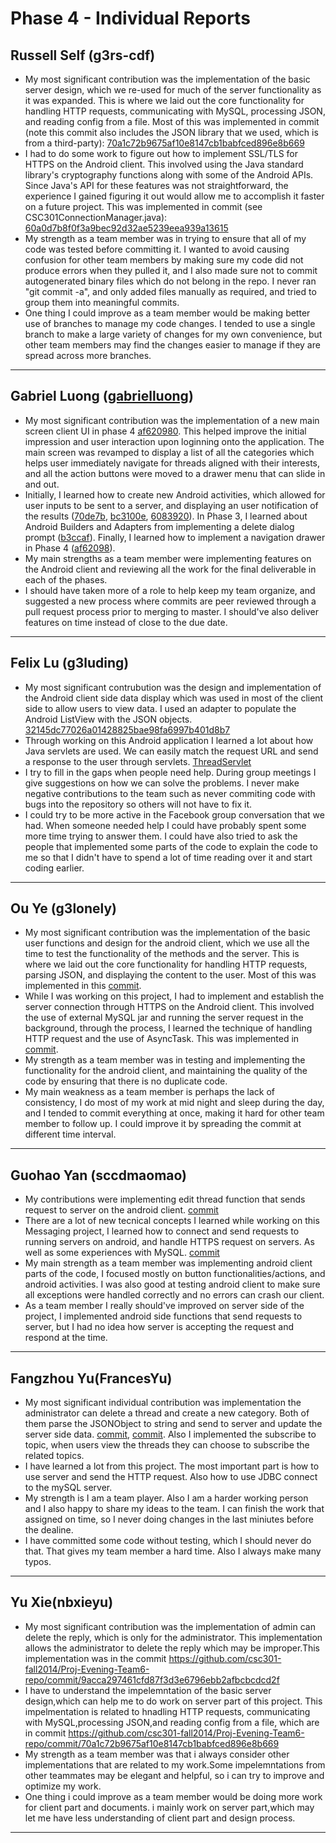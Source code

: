 # Phase 4 - Individual Reports

## Russell Self (g3rs-cdf)

* My most significant contribution was the implementation of the basic server design, which we re-used for much of the server functionality as it was expanded. This is where we laid out the core functionality for handling HTTP requests, communicating with MySQL, processing JSON, and reading config from a file. Most of this was implemented in commit (note this commit also includes the JSON library that we used, which is from a third-party): [70a1c72b9675af10e8147cb1babfced896e8b669](https://github.com/csc301-fall2014/Proj-Evening-Team6-repo/commit/70a1c72b9675af10e8147cb1babfced896e8b669)
* I had to do some work to figure out how to implement SSL/TLS for HTTPS on the Android client. This involved using the Java standard library's cryptography functions along with some of the Android APIs. Since Java's API for these features was not straightforward, the experience I gained figuring it out would allow me to accomplish it faster on a future project. This was implemented in commit (see CSC301ConnectionManager.java): [60a0d7b8f0f3a9bec92d32ae5239eea939a13615](https://github.com/csc301-fall2014/Proj-Evening-Team6-repo/commit/60a0d7b8f0f3a9bec92d32ae5239eea939a13615)
* My strength as a team member was in trying to ensure that all of my code was tested before committing it. I wanted to avoid causing confusion for other team members by making sure my code did not produce errors when they pulled it, and I also made sure not to commit autogenerated binary files which do not belong in the repo. I never ran "git commit -a", and only added files manually as required, and tried to group them into meaningful commits.
* One thing I could improve as a team member would be making better use of branches to manage my code changes. I tended to use a single branch to make a large variety of changes for my own convenience, but other team members may find the changes easier to manage if they are spread across more branches.

----

## Gabriel Luong ([gabrielluong](https://github.com/csc301-fall2014/Proj-Evening-Team6-repo/commits?author=gabrielluong))

 * My most significant contribution was the implementation of a new main screen client UI in phase 4 [af620980](https://github.com/csc301-fall2014/Proj-Evening-Team6-repo/commit/af620980cb7f6cb1bc656e0f8df6ab409a55c70e). This helped improve the initial impression and user interaction upon loginning onto the application. The main screen was revamped to display a list of all the categories which helps user immediately navigate for threads aligned with their interests, and all the action buttons were moved to a drawer menu that can slide in and out.
 * Initially, I learned how to create new Android activities, which allowed for user inputs to be sent to a server, and displaying an user notification of the results ([70de7b](https://github.com/csc301-fall2014/Proj-Evening-Team6-repo/commit/70de7b1051fa7e7812d81a72ce8203e838484e7b), [bc3100e](https://github.com/csc301-fall2014/Proj-Evening-Team6-repo/commit/bc3100ea0564f2c7d216cba6665a2ebb9b91ec29), [6083920](https://github.com/csc301-fall2014/Proj-Evening-Team6-repo/commit/6083920d3433eafbf7f10b4714927d235d9529e7)). In Phase 3, I learned about Android Builders and Adapters from implementing a delete dialog prompt ([b3ccaf](https://github.com/csc301-fall2014/Proj-Evening-Team6-repo/commit/b3ccaf03378ac0b1228afe2daffd1f8c27f6204f)). Finally, I learned how to implement a navigation drawer in Phase 4 ([af62098](https://github.com/csc301-fall2014/Proj-Evening-Team6-repo/commit/af620980cb7f6cb1bc656e0f8df6ab409a55c70e)).
 * My main strengths as a team member were implementing features on the Android client and reviewing all the work for the final deliverable in each of the phases.
 * I should have taken more of a role to help keep my team organize, and suggested a new process where commits are peer reviewed through a pull request process prior to merging to master. I should've also deliver features on time instead of close to the due date.

----

## Felix Lu (g3luding)

 * My most significant contrubution was the design and implementation of the Android client side data display which was used in most of the client side to allow users to view data. I used an adapter to populate the Android ListView with the JSON objects. [32145dc77026a01428825bae98fa6997b401d8b7](https://github.com/csc301-fall2014/Proj-Evening-Team6-repo/commit/32145dc77026a01428825bae98fa6997b401d8b7)
 * Through working on this Android application I learned a lot about how Java servlets are used. We can easily match the request URL and send a response to the user through servlets. [ThreadServlet](https://github.com/csc301-fall2014/Proj-Evening-Team6-repo/blob/master/Phase2/csc301server/src/org/csc301team6/server/ThreadsServlet.java)
 * I try to fill in the gaps when people need help. During group meetings I give suggestions on how we can solve the problems. I never make negative contributions to the team such as never commiting code with bugs into the repository so others will not have to fix it.
 * I could try to be more active in the Facebook group conversation that we had. When someone needed help I could have probably spent some more time trying to answer them. I could have also tried to ask the people that implemented some parts of the code to explain the code to me so that I didn't have to spend a lot of time reading over it and start coding earlier.

----

## Ou Ye (g3lonely)
* My most significant contribution was the implementation of the basic user functions and design for the android client, which we use all the time to test the functionality of the methods and the server. This is where we laid out the core functionality for handling HTTP requests, parsing JSON, and displaying the content to the user. Most of this was implemented in this [commit](https://github.com/csc301-fall2014/Proj-Evening-Team6-repo/commit/165abba4db65cee383214b1c936a099520a396d9).
* While I was working on this project, I had to implement and establish the server connection through HTTPS on the Android client. This involved the use of external MySQL jar and running the server request in the background, through the process, I learned the technique of handling HTTP request and the use of AsyncTask. This was implemented in [commit](https://github.com/csc301-fall2014/Proj-Evening-Team6-repo/commit/65996b6a8d7146f10fa77e12cee4d8130405a5c8).
* My strength as a team member was in testing and implementing the functionality for the android client, and maintaining the quality of the code by ensuring that there is no duplicate code.
* My main weakness as a team member is perhaps the lack of consistency, I do most of my work at mid night and sleep during the day, and I tended to commit everything at once, making it hard for other team member to follow up. I could improve it by spreading the commit at different time interval.

----

## Guohao Yan (sccdmaomao)
* My contributions were implementing edit thread function that sends request to server on the android client. [commit](https://github.com/csc301-fall2014/Proj-Evening-Team6-repo/commit/3311d9ce95dfb6b4317d305e828b72aba6163291)
* There are a lot of new tecnical concepts I learned while working on this Messaging project, I learned how to connect and send requests to running servers on android, and handle HTTPS request on servers. As well as some experiences with MySQL. [commit](https://github.com/csc301-fall2014/Proj-Evening-Team6-repo/commit/60a0d7b8f0f3a9bec92d32ae5239eea939a13615)
* My main strength as a team member was implementing android client parts of the code, I focused mostly on button functionalities/actions, and android activities. I was also good at testing android client to make sure all exceptions were handled correctly and no errors can crash our client.
* As a team member I really should've improved on server side of the project, I implemented android side functions that send requests to server, but I had no idea how server is accepting the request and respond at the time.

----

## Fangzhou Yu(FrancesYu)

* My most significant individual contribution was implementation the administrator can delete a thread and create a new category. Both of them parse the JSONObject to string and send to server and update the server side data. [commit](https://github.com/csc301-fall2014/Proj-Evening-Team6-repo/commit/47feee433290f52080f76485e2e9d39f00734def), [commit](https://github.com/csc301-fall2014/Proj-Evening-Team6-repo/commit/3ffa8ad4aeeea6a5b5562d8fa4842c10eff00095). Also I implemented the subscribe to topic, when users view the threads they can choose to subscribe the related topics.
* I have learned a lot from this project. The most important part is how to use server and send the HTTP request. Also how to use JDBC connect to the mySQL server.
* My strength is I am a team player. Also I am a harder working person and I also happy to share my ideas to the team. I can finish the work that assigned on time, so I never doing changes in the last miniutes before the dealine.
* I have committed some code without testing, which I should never do that. That gives my team member a hard time. Also I always make many typos.

----

## Yu Xie(nbxieyu)

* My most significant contribution was the implementation of admin can delete the reply, which is
only for the administrator. This implementation allows the administrator to delete the reply which
may be improper.This implementation was in the commit
https://github.com/csc301-fall2014/Proj-Evening-Team6-repo/commit/9acca297461cfd87f3d3e6796ebb2afbcbcdcd2f
* I have to understand the impelemntation of the basic server design,which can help me to do
work on server part of this project. This impelmentation is related to hnadling HTTP requests,
communicating with MySQL,processing JSON,and reading config from a file, which are  in commit
https://github.com/csc301-fall2014/Proj-Evening-Team6-repo/commit/70a1c72b9675af10e8147cb1babfced896e8b669
* My strength as a team member was that i always consider other implementations that are related to
my work.Some impelemntations from other teammates may be elegant and helpful, so i can try to
improve and optimize my work.
* One thing i could improve as a team member would be doing more work for client part and documents.
i mainly work on server part,which may let me have less understanding of client part and design
process.

---
